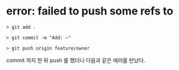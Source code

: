 # error: failed to push some refs to
```
> git add .
```
```
> git commit -m "Add: ~"
```
```
> git push origin feature/owner
```
commit 까지 한 뒤 push 를 했더니 다음과 같은 에러를 만났다.

